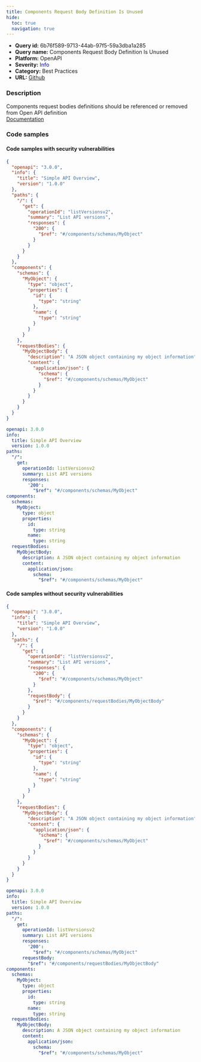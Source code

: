 ```yaml
---
title: Components Request Body Definition Is Unused
hide:
  toc: true
  navigation: true
---
```


<style>
  .highlight .hll {
    background-color: #ff171742;
  }
  .md-content {
    max-width: 1100px;
    margin: 0 auto;
  }
</style>

-   **Query id:** 6b76f589-9713-44ab-97f5-59a3dba1a285
-   **Query name:** Components Request Body Definition Is Unused
-   **Platform:** OpenAPI
-   **Severity:** <span style="color:#00C">Info</span>
-   **Category:** Best Practices
-   **URL:** [Github](https://github.com/Checkmarx/kics/tree/master/assets/queries/openAPI/3.0/components_request_body_definition_unused)

### Description
Components request bodies definitions should be referenced or removed from Open API definition<br>
[Documentation](https://swagger.io/specification/#components-object)

### Code samples
#### Code samples with security vulnerabilities
```json title="Postitive test num. 1 - json file" hl_lines="35"
{
  "openapi": "3.0.0",
  "info": {
    "title": "Simple API Overview",
    "version": "1.0.0"
  },
  "paths": {
    "/": {
      "get": {
        "operationId": "listVersionsv2",
        "summary": "List API versions",
        "responses": {
          "200": {
            "$ref": "#/components/schemas/MyObject"
          }
        }
      }
    }
  },
  "components": {
    "schemas": {
      "MyObject": {
        "type": "object",
        "properties": {
          "id": {
            "type": "string"
          },
          "name": {
            "type": "string"
          }
        }
      }
    },
    "requestBodies": {
      "MyObjectBody": {
        "description": "A JSON object containing my object information",
        "content": {
          "application/json": {
            "schema": {
              "$ref": "#/components/schemas/MyObject"
            }
          }
        }
      }
    }
  }
}

```
```yaml title="Postitive test num. 2 - yaml file" hl_lines="23"
openapi: 3.0.0
info:
  title: Simple API Overview
  version: 1.0.0
paths:
  "/":
    get:
      operationId: listVersionsv2
      summary: List API versions
      responses:
        '200':
          "$ref": "#/components/schemas/MyObject"
components:
  schemas:
    MyObject:
      type: object
      properties:
        id:
          type: string
        name:
          type: string
  requestBodies:
    MyObjectBody:
      description: A JSON object containing my object information
      content:
        application/json:
          schema:
            "$ref": "#/components/schemas/MyObject"

```


#### Code samples without security vulnerabilities
```json title="Negative test num. 1 - json file"
{
  "openapi": "3.0.0",
  "info": {
    "title": "Simple API Overview",
    "version": "1.0.0"
  },
  "paths": {
    "/": {
      "get": {
        "operationId": "listVersionsv2",
        "summary": "List API versions",
        "responses": {
          "200": {
            "$ref": "#/components/schemas/MyObject"
          }
        },
        "requestBody": {
          "$ref": "#/components/requestBodies/MyObjectBody"
        }
      }
    }
  },
  "components": {
    "schemas": {
      "MyObject": {
        "type": "object",
        "properties": {
          "id": {
            "type": "string"
          },
          "name": {
            "type": "string"
          }
        }
      }
    },
    "requestBodies": {
      "MyObjectBody": {
        "description": "A JSON object containing my object information",
        "content": {
          "application/json": {
            "schema": {
              "$ref": "#/components/schemas/MyObject"
            }
          }
        }
      }
    }
  }
}

```
```yaml title="Negative test num. 2 - yaml file"
openapi: 3.0.0
info:
  title: Simple API Overview
  version: 1.0.0
paths:
  "/":
    get:
      operationId: listVersionsv2
      summary: List API versions
      responses:
        '200':
          "$ref": "#/components/schemas/MyObject"
      requestBody:
        "$ref": "#/components/requestBodies/MyObjectBody"
components:
  schemas:
    MyObject:
      type: object
      properties:
        id:
          type: string
        name:
          type: string
  requestBodies:
    MyObjectBody:
      description: A JSON object containing my object information
      content:
        application/json:
          schema:
            "$ref": "#/components/schemas/MyObject"

```
